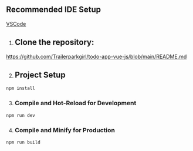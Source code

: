 ## Recommended IDE Setup

[VSCode](https://code.visualstudio.com/)



1. ## Clone the repository:

https://github.com/Trailerparkgirl/todo-app-vue-js/blob/main/README.md

2. ## Project Setup

```
npm install
```

3. ### Compile and Hot-Reload for Development

```
npm run dev
```

4. ### Compile and Minify for Production

```
npm run build
```
